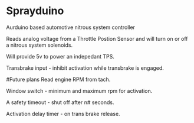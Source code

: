 # Sprayduino
Aurduino based automotive nitrous system controller

Reads analog voltage from a Throttle Postion Sensor and will turn on or off 
a nitrous system solenoids. 

Will provide 5v to power an indepedant TPS.

Transbrake input - inhibit activation while transbrake is engaged.

#Future plans
  Read engine RPM from tach.
  
  Window switch - minimum and maximum rpm for activation.
  
  A safety timeout - shut off after n# seconds.
  
  Activation delay timer - on trans brake release.
  
  
  
  
